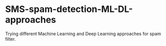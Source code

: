 # SMS-spam-detection-ML-DL-approaches
Trying different Machine Learning and Deep Learning approaches for spam filter.

